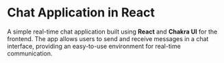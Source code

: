 # Chat Application in React

A simple real-time chat application built using **React** and **Chakra UI** for the frontend. The app allows users to send and receive messages in a chat interface, providing an easy-to-use environment for real-time communication.
